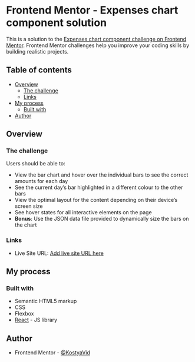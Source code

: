 # Frontend Mentor - Expenses chart component solution

This is a solution to the [Expenses chart component challenge on Frontend Mentor](https://www.frontendmentor.io/challenges/expenses-chart-component-e7yJBUdjwt). Frontend Mentor challenges help you improve your coding skills by building realistic projects. 

## Table of contents

- [Overview](#overview)
  - [The challenge](#the-challenge)
  - [Links](#links)
- [My process](#my-process)
  - [Built with](#built-with)
- [Author](#author)


## Overview

### The challenge

Users should be able to:

- View the bar chart and hover over the individual bars to see the correct amounts for each day
- See the current day’s bar highlighted in a different colour to the other bars
- View the optimal layout for the content depending on their device’s screen size
- See hover states for all interactive elements on the page
- **Bonus**: Use the JSON data file provided to dynamically size the bars on the chart


### Links
- Live Site URL: [Add live site URL here](https://expenses-chart-component-2i1hoadpf-kostyavid.vercel.app)

## My process

### Built with

- Semantic HTML5 markup
- CSS
- Flexbox
- [React](https://reactjs.org/) - JS library

## Author
- Frontend Mentor - [@KostyaVid](https://www.frontendmentor.io/profile/KostyaVid)
